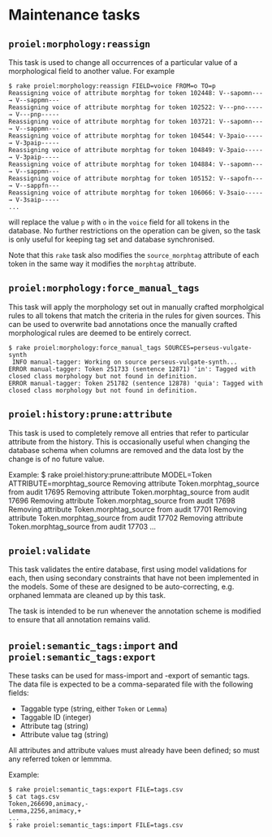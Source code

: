 Maintenance tasks
=================

`proiel:morphology:reassign`
----------------------------

This task is used to change all occurrences of a particular value of a morphological
field to another value. For example

    $ rake proiel:morphology:reassign FIELD=voice FROM=o TO=p
    Reassigning voice of attribute morphtag for token 102448: V--sapomn--- → V--sappmn---
    Reassigning voice of attribute morphtag for token 102522: V---pno----- → V---pnp-----
    Reassigning voice of attribute morphtag for token 103721: V--sapomn--- → V--sappmn---
    Reassigning voice of attribute morphtag for token 104544: V-3paio----- → V-3paip-----
    Reassigning voice of attribute morphtag for token 104849: V-3paio----- → V-3paip-----
    Reassigning voice of attribute morphtag for token 104884: V--sapomn--- → V--sappmn---
    Reassigning voice of attribute morphtag for token 105152: V--sapofn--- → V--sappfn---
    Reassigning voice of attribute morphtag for token 106066: V-3saio----- → V-3saip-----
    ...

will replace the value `p` with `o` in the `voice` field for all tokens in the database.
No further restrictions on the operation can be given, so the task is only useful for
keeping tag set and database synchronised.

Note that this `rake` task also modifies the `source_morphtag` attribute of each token
in the same way it modifies the `morphtag` attribute.

`proiel:morphology:force_manual_tags`
-------------------------------------

This task will apply the morphology set out in manually crafted morpholgical rules
to all tokens that match the criteria in the rules for given sources. This can be
used to overwrite bad annotations once the manually crafted morphological rules are
deemed to be entirely correct.

    $ rake proiel:morphology:force_manual_tags SOURCES=perseus-vulgate-synth
     INFO manual-tagger: Working on source perseus-vulgate-synth...
    ERROR manual-tagger: Token 251733 (sentence 12871) 'in': Tagged with closed class morphology but not found in definition.
    ERROR manual-tagger: Token 251782 (sentence 12878) 'quia': Tagged with closed class morphology but not found in definition.

`proiel:history:prune:attribute`
--------------------------------

This task is used to completely remove all entries that refer to particular
attribute from the history. This is occasionally useful when changing the database
schema when columns are removed and the data lost by the change is of no future value.

Example:
    $ rake proiel:history:prune:attribute MODEL=Token ATTRIBUTE=morphtag_source
    Removing attribute Token.morphtag_source from audit 17695
    Removing attribute Token.morphtag_source from audit 17696
    Removing attribute Token.morphtag_source from audit 17698
    Removing attribute Token.morphtag_source from audit 17701
    Removing attribute Token.morphtag_source from audit 17702
    Removing attribute Token.morphtag_source from audit 17703
    ...

`proiel:validate`
-----------------

This task validates the entire database, first using model validations for each, then
using secondary constraints that have not been implemented in the models. Some of these
are designed to be auto-correcting, e.g. orphaned lemmata are cleaned up by this task.

The task is intended to be run whenever the annotation scheme is modified to ensure that
all annotation remains valid.

`proiel:semantic_tags:import` and `proiel:semantic_tags:export`
---------------------------------------------------------------

These tasks can be used for mass-import and -export of semantic tags. The data file is 
expected to be a comma-separated file with the following fields:

  * Taggable type (string, either `Token` or `Lemma`)
  * Taggable ID (integer)
  * Attribute tag (string)
  * Attribute value tag (string)

All attributes and attribute values must already have been defined; so must any
referred token or lemmma.

Example:

    $ rake proiel:semantic_tags:export FILE=tags.csv
    $ cat tags.csv
    Token,266690,animacy,-
    Lemma,2256,animacy,+
    ...
    $ rake proiel:semantic_tags:import FILE=tags.csv

